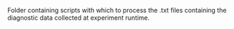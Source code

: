 Folder containing scripts with which to process the .txt files containing the diagnostic data collected at experiment runtime.

